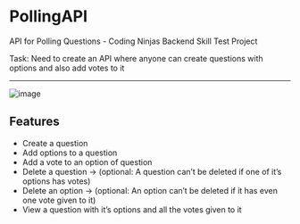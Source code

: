 # PollingAPI
API for Polling Questions - Coding Ninjas Backend Skill Test Project

Task: Need to create an API where anyone can create questions with options and also add votes to it

---
![image](https://github.com/SUSOBHANLAL/polling-api-main.github.io/assets/115396834/ba9b4044-1c09-49d4-a595-2f9b8fbfd925)


## Features
- Create a question
- Add options to a question
- Add a vote to an option of question
- Delete a question → (optional: A question can’t be deleted if one of it’s options has votes)
- Delete an option → (optional: An option can’t be deleted if it has even one vote given to it)
- View a question with it’s options and all the votes given to it


